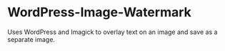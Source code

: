 WordPress-Image-Watermark
=========================

Uses WordPress and Imagick to overlay text on an image and save as a separate image.
